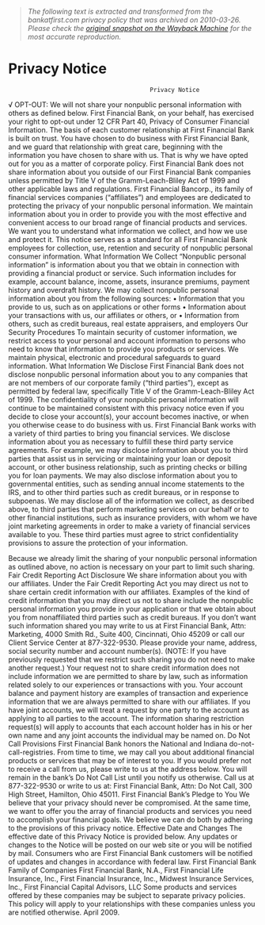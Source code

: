 > *The following text is extracted and transformed from the bankatfirst.com privacy policy that was archived on 2010-03-26. Please check the [original snapshot on the Wayback Machine](https://web.archive.org/web/20100326105822id_/http%3A//www.bankatfirst.com/pdfs/Privacy_Notice_WEB_07.pdf) for the most accurate reproduction.*

# Privacy Notice

                                            Privacy Notice
√         OPT-OUT: We will not share your nonpublic personal information with others as defined
          below. First Financial Bank, on your behalf, has exercised your right to opt-out under 12 CFR
          Part 40, Privacy of Consumer Financial Information.
The basis of each customer relationship at First Financial Bank is built on trust. You have chosen to do
business with First Financial Bank, and we guard that relationship with great care, beginning with the
information you have chosen to share with us. That is why we have opted out for you as a matter of
corporate policy. First Financial Bank does not share information about you outside of our First Financial
Bank companies unless permitted by Title V of the Gramm-Leach-Bliley Act of 1999 and other applicable
laws and regulations.
First Financial Bancorp., its family of financial services companies (“affiliates”) and employees are
dedicated to protecting the privacy of your nonpublic personal information. We maintain information about
you in order to provide you with the most effective and convenient access to our broad range of financial
products and services. We want you to understand what information we collect, and how we use and
protect it. This notice serves as a standard for all First Financial Bank employees for collection, use,
retention and security of nonpublic personal consumer information.
What Information We Collect
“Nonpublic personal information” is information about you that we obtain in connection with providing a
financial product or service. Such information includes for example, account balance, income, assets,
insurance premiums, payment history and overdraft history.
We may collect nonpublic personal information about you from the following sources:
• Information that you provide to us, such as on applications or other forms
• Information about your transactions with us, our affiliates or others, or
• Information from others, such as credit bureaus, real estate appraisers, and employers
Our Security Procedures
To maintain security of customer information, we restrict access to your personal and account information
to persons who need to know that information to provide you products or services. We maintain physical,
electronic and procedural safeguards to guard information.
What Information We Disclose
First Financial Bank does not disclose nonpublic personal information about you to any companies that are
not members of our corporate family (“third parties”), except as permitted by federal law, specifically Title
V of the Gramm-Leach-Bliley Act of 1999. The confidentiality of your nonpublic personal information will
continue to be maintained consistent with this privacy notice even if you decide to close your account(s),
your account becomes inactive, or when you otherwise cease to do business with us.
First Financial Bank works with a variety of third parties to bring you financial services. We disclose
information about you as necessary to fulfill these third party service agreements. For example, we may
disclose information about you to third parties that assist us in servicing or maintaining your loan or deposit
account, or other business relationship, such as printing checks or billing you for loan payments. We may
also disclose information about you to governmental entities, such as sending annual income statements to
the IRS, and to other third parties such as credit bureaus, or in response to subpoenas.
We may disclose all of the information we collect, as described above, to third parties that perform
marketing services on our behalf or to other financial institutions, such as insurance providers, with whom
we have joint marketing agreements in order to make a variety of financial services available to you. These
third parties must agree to strict confidentiality provisions to assure the protection of your information.


Because we already limit the sharing of your nonpublic personal information as outlined above, no action is
necessary on your part to limit such sharing.
Fair Credit Reporting Act Disclosure
We share information about you with our affiliates. Under the Fair Credit Reporting Act you may direct us
not to share certain credit information with our affiliates. Examples of the kind of credit information that
you may direct us not to share include the nonpublic personal information you provide in your application
or that we obtain about you from nonaffiliated third parties such as credit bureaus. If you don’t want such
information shared you may write to us at First Financial Bank, Attn: Marketing, 4000 Smith Rd., Suite
400, Cincinnati, Ohio 45209 or call our Client Service Center at 877-322-9530. Please provide your name,
address, social security number and account number(s). (NOTE: If you have previously requested that
we restrict such sharing you do not need to make another request.) Your request not to share credit
information does not include information we are permitted to share by law, such as information related
solely to our experiences or transactions with you. Your account balance and payment history are examples
of transaction and experience information that we are always permitted to share with our affiliates.
If you have joint accounts, we will treat a request by one party to the account as applying to all parties to
the account. The information sharing restriction request(s) will apply to accounts that each account holder
has in his or her own name and any joint accounts the individual may be named on.
Do Not Call Provisions
First Financial Bank honors the National and Indiana do-not-call-registries. From time to time, we may
call you about additional financial products or services that may be of interest to you. If you would prefer
not to receive a call from us, please write to us at the address below. You will remain in the bank’s Do Not
Call List until you notify us otherwise. Call us at 877-322-9530 or write to us at: First Financial Bank,
Attn: Do Not Call, 300 High Street, Hamilton, Ohio 45011.
First Financial Bank’s Pledge to You
We believe that your privacy should never be compromised. At the same time, we want to offer you the
array of financial products and services you need to accomplish your financial goals. We believe we can do
both by adhering to the provisions of this privacy notice.
Effective Date and Changes
The effective date of this Privacy Notice is provided below. Any updates or changes to the Notice will be
posted on our web site or you will be notified by mail. Consumers who are First Financial Bank customers
will be notified of updates and changes in accordance with federal law.
First Financial Bank Family of Companies
First Financial Bank, N.A., First Financial Life Insurance, Inc., First Financial Insurance, Inc., Midwest
Insurance Services, Inc., First Financial Capital Advisors, LLC
Some products and services offered by these companies may be subject to separate privacy policies. This
policy will apply to your relationships with these companies unless you are notified otherwise.
April 2009.
